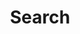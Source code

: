 ---
title: "Search" # in any language you want
layout: "search" # necessary for search
url: "/archive"
# description: "Description for Search"
summary: "search"
placeholder: "placeholder text in search input box"
---